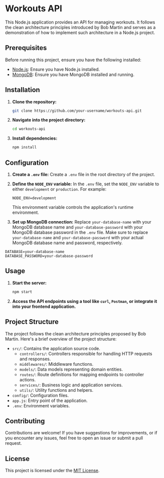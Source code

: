 # Workouts API

This Node.js application provides an API for managing workouts. It follows the clean architecture principles introduced by Bob Martin and serves as a demonstration of how to implement such architecture in a Node.js project.

## Prerequisites

Before running this project, ensure you have the following installed:

- [Node.js](https://nodejs.org/en/): Ensure you have Node.js installed.
- [MongoDB](https://www.mongodb.com/): Ensure you have MongoDB installed and running.

## Installation

1. **Clone the repository:**

   ```bash
   git clone https://github.com/your-username/workouts-api.git
   ```

2. **Navigate into the project directory:**

   ```bash
   cd workouts-api
   ```

3. **Install dependencies:**

   ```bash
   npm install
   ```

## Configuration

1. **Create a `.env` file:**
   Create a `.env` file in the root directory of the project.

2. **Define the `NODE_ENV` variable:**
   In the `.env` file, set the `NODE_ENV` variable to either `development` or `production`. For example:

   ```
   NODE_ENV=development
   ```

   This environment variable controls the application's runtime environment.

3. **Set up MongoDB connection:**
   Replace `your-database-name` with your MongoDB database name and `your-database-password` with your MongoDB database password in the `.env` file. Make sure to replace `your-database-name` and `your-database-password` with your actual MongoDB database name and password, respectively.

```
DATABASE=your-database-name
DATABASE_PASSWORD=your-database-password
```

## Usage

1. **Start the server:**

   ```bash
   npm start

   ```

2. **Access the API endpoints using a tool like `curl`, `Postman`, or integrate it into your frontend application.**

## Project Structure

The project follows the clean architecture principles proposed by Bob Martin. Here's a brief overview of the project structure:

- `src/`: Contains the application source code.
  - `controllers/`: Controllers responsible for handling HTTP requests and responses.
  - `middlewares/`: Middleware functions.
  - `models/`: Data models representing domain entities.
  - `routes/`: Route definitions for mapping endpoints to controller actions.
  - `services/`: Business logic and application services.
  - `utils/`: Utility functions and helpers.
- `config/`: Configuration files.
- `app.js`: Entry point of the application.
- `.env`: Environment variables.

## Contributing

Contributions are welcome! If you have suggestions for improvements, or if you encounter any issues, feel free to open an issue or submit a pull request.

## License

This project is licensed under the [MIT License](LICENSE).

```

```
